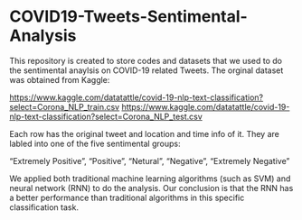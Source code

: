 # COVID19-Tweets-Sentimental-Analysis
This repository is created to store codes and datasets that we used to do the sentimental anaylsis on COVID-19 related Tweets. The orginal dataset was obtained from Kaggle:

https://www.kaggle.com/datatattle/covid-19-nlp-text-classification?select=Corona_NLP_train.csv
https://www.kaggle.com/datatattle/covid-19-nlp-text-classification?select=Corona_NLP_test.csv

Each row has the original tweet and location and time info of it. They are labled into one of the five sentimental groups:

 “Extremely Positive”, “Positive”, “Netural”, “Negative”, “Extremely Negative”

We applied both traditional machine learning algorithms (such as SVM) and neural network (RNN) to do the analysis. Our conclusion is that the RNN has a better performance than traditional algorithms in this specific classification task.
